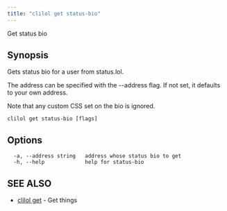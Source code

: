 ```yaml
---
title: "clilol get status-bio"
---
```


Get status bio

## Synopsis

Gets status bio for a user from status.lol.

The address can be specified with the --address flag. If not set,
it defaults to your own address.

Note that any custom CSS set on the bio is ignored.


```
clilol get status-bio [flags]
```

## Options

```
  -a, --address string   address whose status bio to get
  -h, --help             help for status-bio
```

## SEE ALSO

* [clilol get](clilol_get.md)	 - Get things
